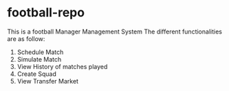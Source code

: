 # football-repo
This is a football Manager Management System
The different functionalities are as follow:
1. Schedule Match
2. Simulate Match
3. View History of matches played
4. Create Squad
5. View Transfer Market
